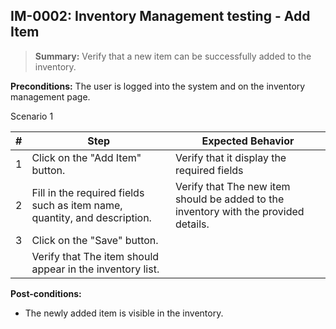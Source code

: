 ## **IM-0002:** Inventory Management testing - Add Item

> **Summary:** Verify that a new item can be successfully added to the inventory.  <br>

**Preconditions:** The user is logged into the system and on the inventory management page.

Scenario 1

 | \# | Step | Expected Behavior |
 |----|------|-------------------|
 |  1 | Click on the "Add Item" button.     | Verify that it display the required fields   |
 |  2 | Fill in the required fields such as item name, quantity, and description.     | Verify that The new item should be added to the inventory with the provided details.   |
 |  3 | Click on the "Save" button.
     | Verify that The item should appear in the inventory list.   |

**Post-conditions:**

 - The newly added item is visible in the inventory.
